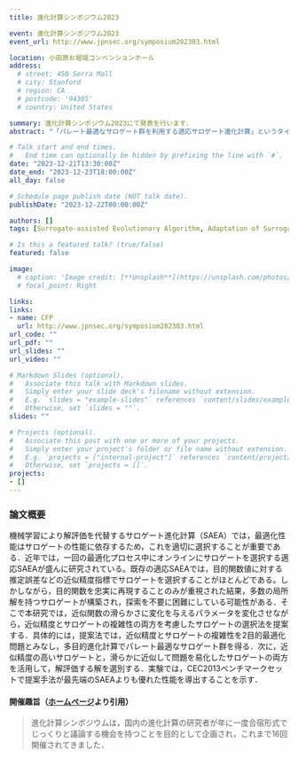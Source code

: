 ```yaml
---
title: 進化計算シンポジウム2023

event: 進化計算シンポジウム2023
event_url: http://www.jpnsec.org/symposium202303.html

location: 小田原お堀端コンベンションホール
address:
  # street: 450 Serra Mall
  # city: Stanford
  # region: CA
  # postcode: '94305'
  # country: United States

summary: 進化計算シンポジウム2023にて発表を行います．
abstract: "「パレート最適なサロゲート群を利用する適応サロゲート進化計算」というタイトルで，進化計算シンポジウム2023にて発表を行います．[オープンスペースディスカッション](https://sites.google.com/view/osd2023-jpnsec)では，学生幹事を2年連続で務めます．"

# Talk start and end times.
#   End time can optionally be hidden by prefixing the line with `#`.
date: "2023-12-21T13:30:00Z"
date_end: "2023-12-23T18:00:00Z"
all_day: false

# Schedule page publish date (NOT talk date).
publishDate: "2023-12-22T00:00:00Z"

authors: []
tags: [Surrogate-assisted Evolutionary Algorithm, Adaptation of Surrogate, Radial Basis Function Network, Pareto-optimal Surrogates Set, NSGA-II, Differential Evolution]

# Is this a featured talk? (true/false)
featured: false

image:
  # caption: 'Image credit: [**Unsplash**](https://unsplash.com/photos/bzdhc5b3Bxs)'
  # focal_point: Right

links:
links:
- name: CFP
  url: http://www.jpnsec.org/symposium202303.html
url_code: ""
url_pdf: ""
url_slides: ""
url_video: ""

# Markdown Slides (optional).
#   Associate this talk with Markdown slides.
#   Simply enter your slide deck's filename without extension.
#   E.g. `slides = "example-slides"` references `content/slides/example-slides.md`.
#   Otherwise, set `slides = ""`.
slides: ""

# Projects (optional).
#   Associate this post with one or more of your projects.
#   Simply enter your project's folder or file name without extension.
#   E.g. `projects = ["internal-project"]` references `content/project/deep-learning/index.md`.
#   Otherwise, set `projects = []`.
projects:
- []
---
```


### 論文概要

機械学習により解評価を代替するサロゲート進化計算（SAEA）では，最適化性能はサロゲートの性能に依存するため，これを適切に選択することが重要である．近年では，一回の最適化プロセス中にオンラインにサロゲートを選択する適応SAEAが盛んに研究されている。既存の適応SAEAでは，目的関数値に対する推定誤差などの近似精度指標でサロゲートを選択することがほとんどである。しかしながら，目的関数を忠実に再現することのみが重視された結果，多数の局所解を持つサロゲートが構築され，探索を不要に困難にしている可能性がある．そこで本研究では，近似関数の滑らかさに変化を与えるパラメータを変化させながら，近似精度とサロゲートの複雑性の両方を考慮したサロゲートの選択法を提案する．具体的には，提案法では，近似精度とサロゲートの複雑性を2目的最適化問題とみなし，多目的進化計算でパレート最適なサロゲート群を得る．次に，近似精度の高いサロゲートと，滑らかに近似して問題を易化したサロゲートの両方を活用して，解評価する解を選別する．実験では，CEC2013ベンチマークセットで提案手法が最先端のSAEAよりも優れた性能を導出することを示す．


#### 開催趣旨（[ホームページ](http://www.jpnsec.org/symposium202303.html)より引用）

> 進化計算シンポジウムは，国内の進化計算の研究者が年に一度合宿形式でじっくりと議論する機会を持つことを目的として企画され，これまで16回開催されてきました．